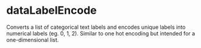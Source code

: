 # dataLabelEncode
Converts a list of categorical text labels and encodes unique labels into numerical labels (eg. 0, 1, 2). Similar to one hot encoding but intended for a one-dimensional list.

